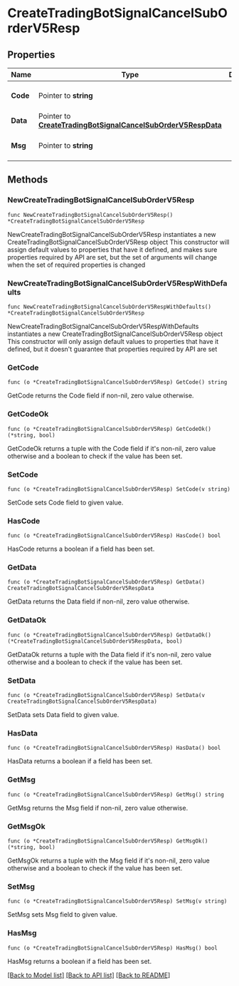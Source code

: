 # CreateTradingBotSignalCancelSubOrderV5Resp

## Properties

Name | Type | Description | Notes
------------ | ------------- | ------------- | -------------
**Code** | Pointer to **string** |  | [optional] [default to ""]
**Data** | Pointer to [**CreateTradingBotSignalCancelSubOrderV5RespData**](CreateTradingBotSignalCancelSubOrderV5RespData.md) |  | [optional] 
**Msg** | Pointer to **string** |  | [optional] [default to ""]

## Methods

### NewCreateTradingBotSignalCancelSubOrderV5Resp

`func NewCreateTradingBotSignalCancelSubOrderV5Resp() *CreateTradingBotSignalCancelSubOrderV5Resp`

NewCreateTradingBotSignalCancelSubOrderV5Resp instantiates a new CreateTradingBotSignalCancelSubOrderV5Resp object
This constructor will assign default values to properties that have it defined,
and makes sure properties required by API are set, but the set of arguments
will change when the set of required properties is changed

### NewCreateTradingBotSignalCancelSubOrderV5RespWithDefaults

`func NewCreateTradingBotSignalCancelSubOrderV5RespWithDefaults() *CreateTradingBotSignalCancelSubOrderV5Resp`

NewCreateTradingBotSignalCancelSubOrderV5RespWithDefaults instantiates a new CreateTradingBotSignalCancelSubOrderV5Resp object
This constructor will only assign default values to properties that have it defined,
but it doesn't guarantee that properties required by API are set

### GetCode

`func (o *CreateTradingBotSignalCancelSubOrderV5Resp) GetCode() string`

GetCode returns the Code field if non-nil, zero value otherwise.

### GetCodeOk

`func (o *CreateTradingBotSignalCancelSubOrderV5Resp) GetCodeOk() (*string, bool)`

GetCodeOk returns a tuple with the Code field if it's non-nil, zero value otherwise
and a boolean to check if the value has been set.

### SetCode

`func (o *CreateTradingBotSignalCancelSubOrderV5Resp) SetCode(v string)`

SetCode sets Code field to given value.

### HasCode

`func (o *CreateTradingBotSignalCancelSubOrderV5Resp) HasCode() bool`

HasCode returns a boolean if a field has been set.

### GetData

`func (o *CreateTradingBotSignalCancelSubOrderV5Resp) GetData() CreateTradingBotSignalCancelSubOrderV5RespData`

GetData returns the Data field if non-nil, zero value otherwise.

### GetDataOk

`func (o *CreateTradingBotSignalCancelSubOrderV5Resp) GetDataOk() (*CreateTradingBotSignalCancelSubOrderV5RespData, bool)`

GetDataOk returns a tuple with the Data field if it's non-nil, zero value otherwise
and a boolean to check if the value has been set.

### SetData

`func (o *CreateTradingBotSignalCancelSubOrderV5Resp) SetData(v CreateTradingBotSignalCancelSubOrderV5RespData)`

SetData sets Data field to given value.

### HasData

`func (o *CreateTradingBotSignalCancelSubOrderV5Resp) HasData() bool`

HasData returns a boolean if a field has been set.

### GetMsg

`func (o *CreateTradingBotSignalCancelSubOrderV5Resp) GetMsg() string`

GetMsg returns the Msg field if non-nil, zero value otherwise.

### GetMsgOk

`func (o *CreateTradingBotSignalCancelSubOrderV5Resp) GetMsgOk() (*string, bool)`

GetMsgOk returns a tuple with the Msg field if it's non-nil, zero value otherwise
and a boolean to check if the value has been set.

### SetMsg

`func (o *CreateTradingBotSignalCancelSubOrderV5Resp) SetMsg(v string)`

SetMsg sets Msg field to given value.

### HasMsg

`func (o *CreateTradingBotSignalCancelSubOrderV5Resp) HasMsg() bool`

HasMsg returns a boolean if a field has been set.


[[Back to Model list]](../README.md#documentation-for-models) [[Back to API list]](../README.md#documentation-for-api-endpoints) [[Back to README]](../README.md)


